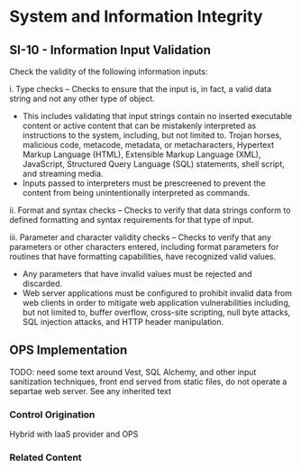 # System and Information Integrity
## SI-10 - Information Input Validation

Check the validity of the following information inputs:

i. Type checks – Checks to ensure that the input is, in fact, a valid data string and not any other type of object.<br />
* This includes validating that input strings contain no inserted executable content or active content that can be mistakenly interpreted as instructions to the system, including, but not limited to. Trojan horses, malicious code, metacode, metadata, or metacharacters, Hypertext Markup Language (HTML), Extensible Markup Language (XML), JavaScript, Structured Query Language (SQL) statements, shell script, and streaming media.<br />
* Inputs passed to interpreters must be prescreened to prevent the content from being unintentionally interpreted as commands.

ii. Format and syntax checks – Checks to verify that data strings conform to defined formatting and syntax requirements for that type of input.

iii. Parameter and character validity checks – Checks to verify that any parameters or other characters entered, including format parameters for routines that have formatting capabilities, have recognized valid values.<br />
* Any parameters that have invalid values must be rejected and discarded.<br />
* Web server applications must be configured to prohibit invalid data from web clients in order to mitigate web application vulnerabilities including, but not limited to, buffer overflow, cross-site scripting, null byte attacks, SQL injection attacks, and HTTP header manipulation.

## OPS Implementation

TODO: need some text around Vest, SQL Alchemy, and other input sanitization techniques, front end served from static files, do not operate a separtae web server. See any inherited text

### Control Origination

Hybrid with IaaS provider and OPS

### Related Content
